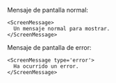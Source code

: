Mensaje de pantalla normal:

    <ScreenMessage>
      Un mensaje normal para mostrar.
    </ScreenMessage>

Mensaje de pantalla de error:

    <ScreenMessage type='error'>
      Ha ocurrido un error.
    </ScreenMessage>
